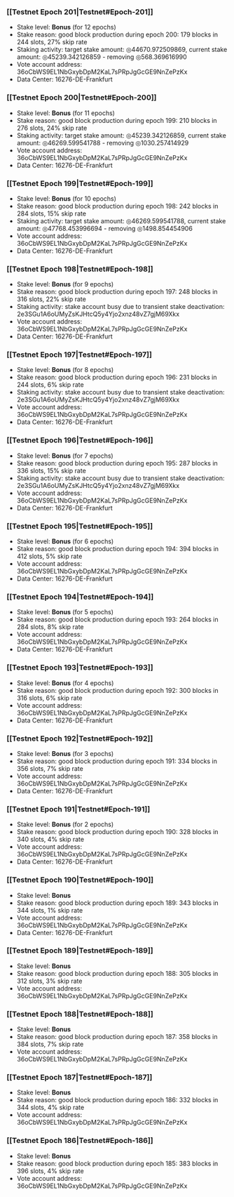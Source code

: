 ### [[Testnet Epoch 201|Testnet#Epoch-201]]
* Stake level: **Bonus** (for 12 epochs)
* Stake reason: good block production during epoch 200: 179 blocks in 244 slots, 27% skip rate
* Staking activity: target stake amount: ◎44670.972509869, current stake amount: ◎45239.342126859 - removing ◎568.369616990
* Vote account address: 36oCbWS9EL1NbGxybDpM2KaL7sPRpJgGcGE9NnZePzKx
* Data Center: 16276-DE-Frankfurt
### [[Testnet Epoch 200|Testnet#Epoch-200]]
* Stake level: **Bonus** (for 11 epochs)
* Stake reason: good block production during epoch 199: 210 blocks in 276 slots, 24% skip rate
* Staking activity: target stake amount: ◎45239.342126859, current stake amount: ◎46269.599541788 - removing ◎1030.257414929
* Vote account address: 36oCbWS9EL1NbGxybDpM2KaL7sPRpJgGcGE9NnZePzKx
* Data Center: 16276-DE-Frankfurt
### [[Testnet Epoch 199|Testnet#Epoch-199]]
* Stake level: **Bonus** (for 10 epochs)
* Stake reason: good block production during epoch 198: 242 blocks in 284 slots, 15% skip rate
* Staking activity: target stake amount: ◎46269.599541788, current stake amount: ◎47768.453996694 - removing ◎1498.854454906
* Vote account address: 36oCbWS9EL1NbGxybDpM2KaL7sPRpJgGcGE9NnZePzKx
* Data Center: 16276-DE-Frankfurt
### [[Testnet Epoch 198|Testnet#Epoch-198]]
* Stake level: **Bonus** (for 9 epochs)
* Stake reason: good block production during epoch 197: 248 blocks in 316 slots, 22% skip rate
* Staking activity: stake account busy due to transient stake deactivation: 2e3SGu1A6oUMyZsKJHtcQ5y4Yjo2xnz48vZ7gjM69Xkx
* Vote account address: 36oCbWS9EL1NbGxybDpM2KaL7sPRpJgGcGE9NnZePzKx
* Data Center: 16276-DE-Frankfurt
### [[Testnet Epoch 197|Testnet#Epoch-197]]
* Stake level: **Bonus** (for 8 epochs)
* Stake reason: good block production during epoch 196: 231 blocks in 244 slots, 6% skip rate
* Staking activity: stake account busy due to transient stake deactivation: 2e3SGu1A6oUMyZsKJHtcQ5y4Yjo2xnz48vZ7gjM69Xkx
* Vote account address: 36oCbWS9EL1NbGxybDpM2KaL7sPRpJgGcGE9NnZePzKx
* Data Center: 16276-DE-Frankfurt
### [[Testnet Epoch 196|Testnet#Epoch-196]]
* Stake level: **Bonus** (for 7 epochs)
* Stake reason: good block production during epoch 195: 287 blocks in 336 slots, 15% skip rate
* Staking activity: stake account busy due to transient stake deactivation: 2e3SGu1A6oUMyZsKJHtcQ5y4Yjo2xnz48vZ7gjM69Xkx
* Vote account address: 36oCbWS9EL1NbGxybDpM2KaL7sPRpJgGcGE9NnZePzKx
* Data Center: 16276-DE-Frankfurt
### [[Testnet Epoch 195|Testnet#Epoch-195]]
* Stake level: **Bonus** (for 6 epochs)
* Stake reason: good block production during epoch 194: 394 blocks in 412 slots, 5% skip rate
* Vote account address: 36oCbWS9EL1NbGxybDpM2KaL7sPRpJgGcGE9NnZePzKx
* Data Center: 16276-DE-Frankfurt
### [[Testnet Epoch 194|Testnet#Epoch-194]]
* Stake level: **Bonus** (for 5 epochs)
* Stake reason: good block production during epoch 193: 264 blocks in 284 slots, 8% skip rate
* Vote account address: 36oCbWS9EL1NbGxybDpM2KaL7sPRpJgGcGE9NnZePzKx
* Data Center: 16276-DE-Frankfurt
### [[Testnet Epoch 193|Testnet#Epoch-193]]
* Stake level: **Bonus** (for 4 epochs)
* Stake reason: good block production during epoch 192: 300 blocks in 316 slots, 6% skip rate
* Vote account address: 36oCbWS9EL1NbGxybDpM2KaL7sPRpJgGcGE9NnZePzKx
* Data Center: 16276-DE-Frankfurt
### [[Testnet Epoch 192|Testnet#Epoch-192]]
* Stake level: **Bonus** (for 3 epochs)
* Stake reason: good block production during epoch 191: 334 blocks in 356 slots, 7% skip rate
* Vote account address: 36oCbWS9EL1NbGxybDpM2KaL7sPRpJgGcGE9NnZePzKx
* Data Center: 16276-DE-Frankfurt
### [[Testnet Epoch 191|Testnet#Epoch-191]]
* Stake level: **Bonus** (for 2 epochs)
* Stake reason: good block production during epoch 190: 328 blocks in 340 slots, 4% skip rate
* Vote account address: 36oCbWS9EL1NbGxybDpM2KaL7sPRpJgGcGE9NnZePzKx
* Data Center: 16276-DE-Frankfurt
### [[Testnet Epoch 190|Testnet#Epoch-190]]
* Stake level: **Bonus**
* Stake reason: good block production during epoch 189: 343 blocks in 344 slots, 1% skip rate
* Vote account address: 36oCbWS9EL1NbGxybDpM2KaL7sPRpJgGcGE9NnZePzKx
* Data Center: 16276-DE-Frankfurt
### [[Testnet Epoch 189|Testnet#Epoch-189]]
* Stake level: **Bonus**
* Stake reason: good block production during epoch 188: 305 blocks in 312 slots, 3% skip rate
* Vote account address: 36oCbWS9EL1NbGxybDpM2KaL7sPRpJgGcGE9NnZePzKx
### [[Testnet Epoch 188|Testnet#Epoch-188]]
* Stake level: **Bonus**
* Stake reason: good block production during epoch 187: 358 blocks in 384 slots, 7% skip rate
* Vote account address: 36oCbWS9EL1NbGxybDpM2KaL7sPRpJgGcGE9NnZePzKx
### [[Testnet Epoch 187|Testnet#Epoch-187]]
* Stake level: **Bonus**
* Stake reason: good block production during epoch 186: 332 blocks in 344 slots, 4% skip rate
* Vote account address: 36oCbWS9EL1NbGxybDpM2KaL7sPRpJgGcGE9NnZePzKx
### [[Testnet Epoch 186|Testnet#Epoch-186]]
* Stake level: **Bonus**
* Stake reason: good block production during epoch 185: 383 blocks in 396 slots, 4% skip rate
* Vote account address: 36oCbWS9EL1NbGxybDpM2KaL7sPRpJgGcGE9NnZePzKx